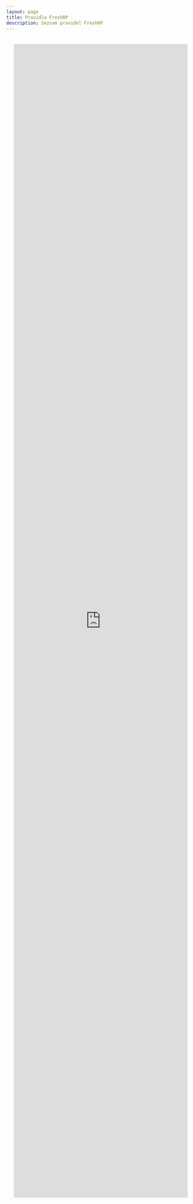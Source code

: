 ```yaml
---
layout: page
title: Pravidla FreshRP
description: Seznam pravidel FreshRP
---
```


<div class="freshRules">
  <iframe
    src="https://docs.google.com/document/d/1-1aWnH_hIrgIjmxzH3l6ASapBJP69AkRGNYmDYas0nc/edit?embedded=true"
    class="freshFrame"
    frameborder="0"
    marginheight="0"
    marginwidth="0">
    Loading…
  </iframe>
</div>

<style scoped>
  .freshRules {
    display: flex;
    justify-content: center;
    align-items: center;
    margin: 0 auto;
    padding: 20px;
  }

  .freshFrame {
    width: 100%;
    max-width: 1200px;
    height: 77vh;
    max-height: 90vh;
    border: none;
  }
</style>
